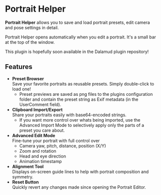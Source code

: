 # Portrait Helper

**Portrait Helper** allows you to save and load portrait presets, edit camera and pose settings in detail.

Portrait Helper opens automatically when you edit a portrait. It's a small bar at the top of the window.

This plugin is hopefully soon available in the Dalamud plugin repository!

## Features

- **Preset Browser**  
  Save your favorite portraits as reusable presets. Simply double-click to load one!
    - Preset previews are saved as png files to the plugins configuration folder and contain the preset string as Exif metadata (in the UserComment field).
- **Clipboard Import/Export**  
  Share your portraits easily with base64-encoded strings.
  - If you want more control over whats being imported, use the Advanced Import Mode to selectively apply only the parts of a preset you care about.
- **Advanced Edit Mode**  
  Fine-tune your portrait with full control over
    - Camera yaw, pitch, distance, position (X/Y)
    - Zoom and rotation
    - Head and eye direction
    - Animation timestamp
- **Alignment Tool**  
  Displays on-screen guide lines to help with portrait composition and symmetry.
- **Reset Button**  
  Quickly revert any changes made since opening the Portrait Editor.
